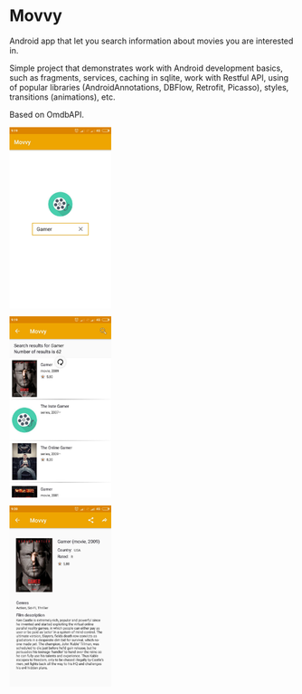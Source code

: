 # Movvy

Android app that let you search information about movies you are interested in.

Simple project that demonstrates work with Android development basics, such as fragments, services, caching in sqlite, work with Restful API, using of popular libraries (AndroidAnnotations, DBFlow, Retrofit, Picasso), styles, transitions (animations), etc.

Based on OmdbAPI.

<a href="url"><img src="https://github.com/VladNamik/MovieInformationViewer/blob/master/screenshots/search_activity.jpg?raw=true" align="center" height="320" width="180"></a>

<a href="url"><img src="https://github.com/VladNamik/MovieInformationViewer/blob/master/screenshots/list_activity.jpg?raw=true" align="center" height="320" width="180"></a>

<a href="url"><img src="https://github.com/VladNamik/MovieInformationViewer/blob/master/screenshots/full_info_activity.jpg?raw=true" align="center" height="320" width="180"></a>

